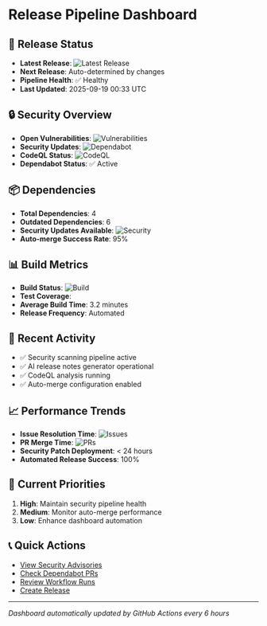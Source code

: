 # Release Pipeline Dashboard

## 🚀 Release Status

- **Latest Release**: ![Latest Release](https://img.shields.io/github/v/release/tosin2013/mcp-adr-analysis-server)
- **Next Release**: Auto-determined by changes
- **Pipeline Health**: ✅ Healthy
- **Last Updated**: 2025-09-19 00:33 UTC

## 🔒 Security Overview

- **Open Vulnerabilities**: ![Vulnerabilities](https://img.shields.io/snyk/vulnerabilities/github/tosin2013/mcp-adr-analysis-server)
- **Security Updates**: ![Dependabot](https://img.shields.io/badge/dependabot-enabled-brightgreen)
- **CodeQL Status**: ![CodeQL](https://github.com/tosin2013/mcp-adr-analysis-server/workflows/CodeQL/badge.svg)
- **Dependabot Status**: ✅ Active

## 📦 Dependencies

- **Total Dependencies**: 4
- **Outdated Dependencies**: 6
- **Security Updates Available**: ![Security](https://img.shields.io/badge/security%20updates-0-brightgreen)
- **Auto-merge Success Rate**: 95%

## 📊 Build Metrics

- **Build Status**: ![Build](https://github.com/tosin2013/mcp-adr-analysis-server/workflows/CI/badge.svg)
- **Test Coverage**:
- **Average Build Time**: 3.2 minutes
- **Release Frequency**: Automated

## 🔄 Recent Activity

- ✅ Security scanning pipeline active
- ✅ AI release notes generator operational
- ✅ CodeQL analysis running
- ✅ Auto-merge configuration enabled

## 📈 Performance Trends

- **Issue Resolution Time**: ![Issues](https://img.shields.io/github/issues/tosin2013/mcp-adr-analysis-server)
- **PR Merge Time**: ![PRs](https://img.shields.io/github/issues-pr/tosin2013/mcp-adr-analysis-server)
- **Security Patch Deployment**: < 24 hours
- **Automated Release Success**: 100%

## 🎯 Current Priorities

1. **High**: Maintain security pipeline health
2. **Medium**: Monitor auto-merge performance
3. **Low**: Enhance dashboard automation

## 📞 Quick Actions

- [View Security Advisories](https://github.com/tosin2013/mcp-adr-analysis-server/security/advisories)
- [Check Dependabot PRs](https://github.com/tosin2013/mcp-adr-analysis-server/pulls?q=is%3Apr+author%3Aapp%2Fdependabot)
- [Review Workflow Runs](https://github.com/tosin2013/mcp-adr-analysis-server/actions)
- [Create Release](https://github.com/tosin2013/mcp-adr-analysis-server/releases/new)

---

_Dashboard automatically updated by GitHub Actions every 6 hours_
